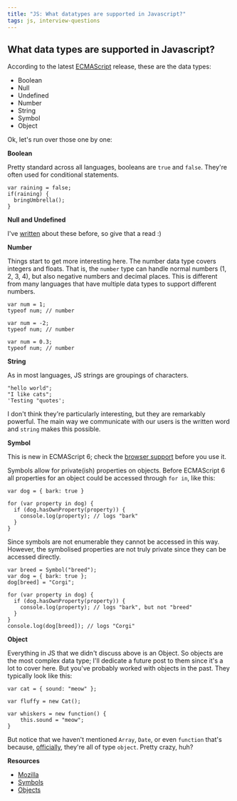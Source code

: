 ```yaml
---
title: "JS: What datatypes are supported in Javascript?"
tags: js, interview-questions
---
```


## What data types are supported in Javascript?

According to the latest [ECMAScript](http://en.wikipedia.org/wiki/ECMAScript) release, these are the data types:

* Boolean
* Null
* Undefined
* Number
* String
* Symbol
* Object

Ok, let's run over those one by one:

**Boolean**

Pretty standard across all languages, booleans are `true` and `false`. They're often used for conditional statements.

```
var raining = false;
if(raining) {
  bringUmbrella();
}
```

**Null and Undefined**

I've [written](/blog/2014/null-undefined-undeclared/) about these before, so give that a read :)

**Number**

Things start to get more interesting here. The number data type covers integers and floats. That is, the `number` type can handle normal numbers (1, 2, 3, 4), but also negative numbers and decimal places. This is different from many languages that have multiple data types to support different numbers.

```
var num = 1;
typeof num; // number

var num = -2;
typeof num; // number

var num = 0.3;
typeof num; // number
```

**String**

As in most languages, JS strings are groupings of characters.

```
"hello world";
"I like cats";
'Testing "quotes';
```
I don't think they're particularly interesting, but they are remarkably powerful. The main way we communicate with our users is the written word and `string` makes this possible.

**Symbol**

This is new in ECMAScript 6; check the [browser support](https://kangax.github.io/compat-table/es6/#Symbol) before you use it.

Symbols allow for private(ish) properties on objects. Before ECMAScript 6 all properties for an object could be accessed through `for in`, like this:

```
var dog = { bark: true }

for (var property in dog) {
  if (dog.hasOwnProperty(property)) {
    console.log(property); // logs "bark"
  }
}
```

Since symbols are not enumerable they cannot be accessed in this way. However, the symbolised properties are not truly private since they can be accessed directly.

```
var breed = Symbol("breed");
var dog = { bark: true };
dog[breed] = "Corgi";

for (var property in dog) {
  if (dog.hasOwnProperty(property)) {
    console.log(property); // logs "bark", but not "breed"
  }
}
console.log(dog[breed]); // logs "Corgi"
```

**Object**

Everything in JS that we didn't discuss above is an Object. So objects are the most complex data type; I'll dedicate a future post to them since it's a lot to cover here. But you've probably worked with objects in the past. They typically look like this:

```
var cat = { sound: "meow" };

var fluffy = new Cat();

var whiskers = new function() {
    this.sound = "meow";
}
```
But notice that we haven't mentioned `Array`, `Date`, or even `function` that's because, [officially](https://developer.mozilla.org/en-US/docs/Web/JavaScript/Data_structures#.22Normal.22_objects.2C_and_functions), they're all of type `object`. Pretty crazy, huh?

**Resources**

* [Mozilla](https://developer.mozilla.org/en-US/docs/Web/JavaScript/Data_structures)
* [Symbols](https://leanpub.com/understandinges6/read/#leanpub-auto-symbols)
* [Objects](https://developer.mozilla.org/en-US/docs/Web/JavaScript/Guide/Working_with_Objects)